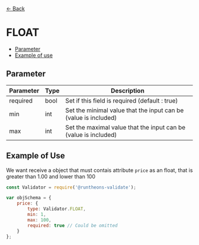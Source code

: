 [<- Back](https://github.com/Runtheons/runtheons-validate#type)

# FLOAT

- [Parameter](https://github.com/Runtheons/runtheons-validate/blob/master/doc/float.md#parameter)
- [Example of use](https://github.com/Runtheons/runtheons-validate/blob/master/doc/float.md#example-of-use)

## Parameter

| Parameter | Type | Description                                                     |
| --------- | ---- | --------------------------------------------------------------- |
| required  | bool | Set if this field is required (default : true)                  |
| min       | int  | Set the minimal value that the input can be (value is included) |
| max       | int  | Set the maximal value that the input can be (value is included) |

## Example of Use

We want receive a object that must contais attribute `price` as an float, that is greater than 1.00 and lower than 100

```javascript
const Validator = require('@runtheons-validate');

var objSchema = {
	price: {
		type: Validator.FLOAT,
		min: 1,
		max: 100,
		required: true // Could be omitted
	}
};
```
